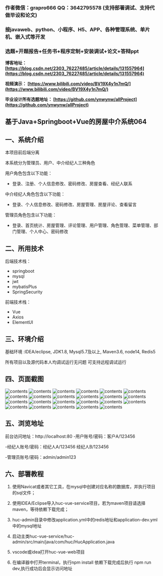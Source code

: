 ### 作者微信：grapro666 QQ：3642795578 (支持部署调试、支持代做毕设和论文)

### 接javaweb、python、小程序、H5、APP、各种管理系统、单片机、嵌入式等开发

### 选题+开题报告+任务书+程序定制+安装调试+论文+答辩ppt

**博客地址：
[https://blog.csdn.net/2303_76227485/article/details/131557964](https://blog.csdn.net/2303_76227485/article/details/131557964)**

**视频演示：
[https://www.bilibili.com/video/BV19X4y1n7mQ/](https://www.bilibili.com/video/BV19X4y1n7mQ/)**

**毕业设计所有选题地址：
[https://github.com/ynwynw/allProject](https://github.com/ynwynw/allProject)**

## 基于Java+Springboot+Vue的房屋中介系统064

## 一、系统介绍
本项目前后端分离

本系统分为管理员、用户、中介经纪人三种角色

用户角色包含以下功能：
- 登录、注册、个人信息修改、密码修改、房屋查看、经纪人联系

中介经纪人角色包含以下功能：
- 登录、个人信息修改、密码修改、房屋管理、房屋评论、查看留言

管理员角色包含以下功能：
- 登录、首页统计、房屋管理、评论管理、用户管理、角色管理、菜单管理、部门管理、个人中心、密码修改


## 二、所用技术

后端技术栈：

- springboot
- mysql
- jwt
- mybatisPlus
- SpringSecurity

前端技术栈：

- Vue
- Axios
- ElementUI

## 三、环境介绍

基础环境 :IDEA/eclipse, JDK1.8, Mysql5.7及以上, Maven3.6, node14, Redis5

所有项目以及源代码本人均调试运行无问题 可支持远程调试运行

## 四、页面截图
![contents](./picture/picture1.png)
![contents](./picture/picture2.png)
![contents](./picture/picture3.png)
![contents](./picture/picture4.png)
![contents](./picture/picture5.png)
![contents](./picture/picture6.png)
![contents](./picture/picture7.png)
![contents](./picture/picture8.png)
![contents](./picture/picture9.png)
![contents](./picture/picture10.png)
![contents](./picture/picture11.png)
![contents](./picture/picture12.png)
![contents](./picture/picture13.png)
![contents](./picture/picture14.png)
![contents](./picture/picture15.png)
![contents](./picture/picture16.png)
![contents](./picture/picture17.png)
![contents](./picture/picture18.png)
![contents](./picture/picture19.png)
![contents](./picture/picture20.png)
![contents](./picture/picture21.png)
![contents](./picture/picture22.png)
![contents](./picture/picture23.png)

## 五、浏览地址
前台访问地址：http://localhost:80
-用户账号/密码：客户A/123456

-经纪人账号/密码：经纪人A/123456   经纪人B/123456

-管理员账号/密码：admin/admin123

## 六、部署教程

1. 使用Navicat或者其它工具，在mysql中创建对应名称的数据库，并执行项目的sql文件；

2. 使用IDEA/Eclipse导入huc-vue-service项目，若为maven项目请选择maven，等待依赖下载完成；

3. huc-admin目录中修改application.yml中的redis地址和application-dev.yml中的mysql地址

4. 启动主类huc-vue-service/huc-admin/src/main/java/com/huc/HucApplication.java

5. vscode或idea打开huc-vue-web项目

6. 在编译器中打开terminal，执行npm install 依赖下载完成后执行 npm run dev,执行成功后会显示访问地址



